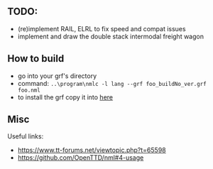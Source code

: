 ## TODO:
- (re)implement RAIL, ELRL to fix speed and compat issues
- implement and draw the double stack intermodal freight wagon

## How to build
- go into your grf's directory
- command: `..\program\nmlc -l lang --grf foo_buildNo_ver.grf foo.nml`
- to install the grf copy it into [here](C:\Users\Raul\Documents\OpenTTD\newgrf)

## Misc
Useful links:
- https://www.tt-forums.net/viewtopic.php?t=65598
- https://github.com/OpenTTD/nml#4-usage
